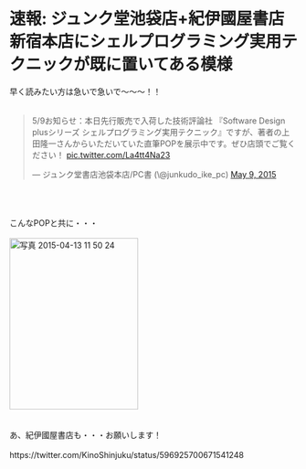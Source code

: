 # 速報: ジュンク堂池袋店+紀伊國屋書店新宿本店にシェルプログラミング実用テクニックが既に置いてある模様
早く読みたい方は急いで急いで〜〜〜！！<br />
<br />
<blockquote class="twitter-tweet" data-partner="tweetdeck"><p lang="ja" dir="ltr">5/9お知らせ：本日先行販売で入荷した技術評論社 『Software Design plusシリーズ シェルプログラミング実用テクニック』ですが、著者の上田隆一さんからいただいていた直筆POPを展示中です。ぜひ店頭でご覧ください！ <a href="http://t.co/La4tt4Na23">pic.twitter.com/La4tt4Na23</a></p>&mdash; ジュンク堂書店池袋本店/PC書 (\@junkudo_ike_pc) <a href="https://twitter.com/junkudo_ike_pc/status/596912570801328129">May 9, 2015</a></blockquote><br />
<script async src="//platform.twitter.com/widgets.js" charset="utf-8"></script><br />
<br />
こんなPOPと共に・・・<br />
<br />
<a href="-2015-04-13-11-50-24-e1428917126756.jpg"><img src="-2015-04-13-11-50-24-e1428917126756-225x300.jpg" alt="写真 2015-04-13 11 50 24" width="225" height="300" class="aligncenter size-medium wp-image-5794" /></a><br />
<br />
<br />
あ、紀伊國屋書店も・・・お願いします！<br />
<br />
https://twitter.com/KinoShinjuku/status/596925700671541248
